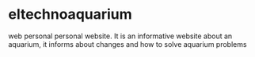 # eltechnoaquarium
web personal
personal website.
It is an informative website about an aquarium, it informs about changes and how to solve aquarium problems
